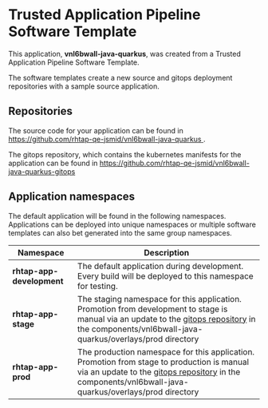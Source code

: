 # Trusted Application Pipeline Software Template

This application, **vnl6bwall-java-quarkus**, was created from a Trusted Application Pipeline Software Template.

The software templates create a new source and gitops deployment repositories with a sample source application. 

## Repositories

The source code for your application can be found in [https://github.com/rhtap-qe-jsmid/vnl6bwall-java-quarkus ](https://github.com/rhtap-qe-jsmid/vnl6bwall-java-quarkus ).
 
The gitops repository, which contains the kubernetes manifests for the application can be found in 
[https://github.com/rhtap-qe-jsmid/vnl6bwall-java-quarkus-gitops ](https://github.com/rhtap-qe-jsmid/vnl6bwall-java-quarkus-gitops ) 

## Application namespaces 

The default application will be found in the following namespaces. Applications can be deployed into unique namespaces or multiple software templates can also bet generated into the same group namespaces.  

|  Namespace   |  Description   |  
| -------- | -------- |   
| **rhtap-app-development** | The default application during development. Every build will be deployed to this namespace for testing. | 
| **rhtap-app-stage** | The staging namespace for this application. Promotion from development to stage is manual via an update to the [gitops repository](https://github.com/rhtap-qe-jsmid/vnl6bwall-java-quarkus-gitops ) in the components/vnl6bwall-java-quarkus/overlays/prod directory |  
| **rhtap-app-prod** | The production namespace for this application. Promotion from stage to production is manual via an update to the [gitops repository](https://github.com/rhtap-qe-jsmid/vnl6bwall-java-quarkus-gitops ) in the components/vnl6bwall-java-quarkus/overlays/prod directory | 